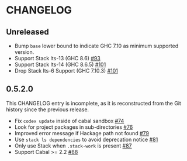 # CHANGELOG

<!-- 
When editing this file, please include a link to the PR and/or issue for
the change.  
-->

## Unreleased

- Bump `base` lower bound to indicate GHC 7.10 as minimum supported version.
- Support Stack lts-13 (GHC 8.6) [#93](https://github.com/aloiscochard/codex/pull/93)
- Support Stack lts-14 (GHC 8.6.5) [#101](https://github.com/aloiscochard/codex/pull/101)
- Drop Stack lts-6 Support (GHC 7.10.3) [#101](https://github.com/aloiscochard/codex/pull/101)

## 0.5.2.0

This CHANGELOG entry is incomplete, as it is reconstructed from the Git history
since the previous release.

- Fix `codex update` inside of cabal sandbox [#74](https://github.com/aloiscochard/codex/pull/74)
- Look for project packages in sub-directories [#76](https://github.com/aloiscochard/codex/pull/76)
- Improved error message if Hackage path not found [#79](https://github.com/aloiscochard/codex/pull/79)
- Use `stack ls dependencies` to avoid deprecation notice [#81](https://github.com/aloiscochard/codex/pull/81)
- Only use Stack when `.stack-work` is present [#87](https://github.com/aloiscochard/codex/pull/87)
- Support Cabal >= 2.2 [#88](https://github.com/aloiscochard/codex/pull/88)
